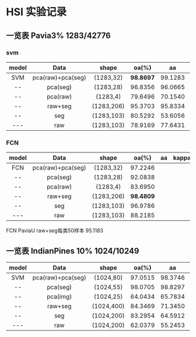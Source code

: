 # HSI 实验记录

## 一览表 Pavia3% 1283/42776

### svm

| model |       Data        |   shape    |    oa(%)    |   aa    | kappa  |
| :---: | :---------------: | :--------: | :---------: | :-----: | :----: |
|  SVM  | pca(raw)+pca(seg) | (1283,32)  | **98.8697** | 99.1283 | 0.9849 |
|  --   |     pca(seg)      | (1283,28)  |   96.8356   | 96.0665 | 0.9577 |
|  --   |     pca(raw)      |  (1283,4)  |   79.6496   | 70.1540 | 0.7186 |
|  --   |      raw+seg      | (1283,206) |   95.3703   | 95.8334 | 0.9379 |
|  --   |        seg        | (1283,103) |   80.5292   | 53.6056 | 0.7321 |
|  ---  |        raw        | (1283,103) |   78.9169   | 77.6431 | 0.7044 |

### FCN

| model |       Data        |   shape    |    oa(%)    |  aa  | kappa |
| :---: | :---------------: | :--------: | :---------: | :--: | :---: |
|  FCN  | pca(raw)+pca(seg) | (1283,32)  |   97.2246   |      |       |
|  --   |     pca(seg)      | (1283,28)  |   92.0838   |      |       |
|  --   |     pca(raw)      |  (1283,4)  |   83.6950   |      |       |
|  --   |      raw+seg      | (1283,206) | **98.4809** |      |       |
|  --   |        seg        | (1283,103) |   96.9786   |      |       |
|  ---  |        raw        | (1283,103) |   88.2185   |      |       |

FCN PaviaU raw+seg每类50样本 95.1183







## 一览表 IndianPines 10% 1024/10249

| model |       Data        |   shape    |  oa(%)  |   aa    | kappa  |
| :---: | :---------------: | :--------: | :-----: | :-----: | :----: |
|  SVM  | pca(raw)+pca(seg) | (1024,80)  | 97.0515 | 98.3746 | 0.9662 |
|  --   |     pca(seg)      | (1024,55)  | 98.0705 | 98.8297 | 0.9779 |
|  --   |     pca(img)      | (1024,25)  | 64.0434 | 65.7834 | 0.5771 |
|  --   |      raw+seg      | (1024,400) | 84.3469 | 71.3450 | 0.8201 |
|  --   |        seg        | (1024,200) | 83.2954 | 64.5912 | 0.8075 |
|  ---  |        raw        | (1024,200) | 62.0379 | 55.2453 | 0.5486 |



